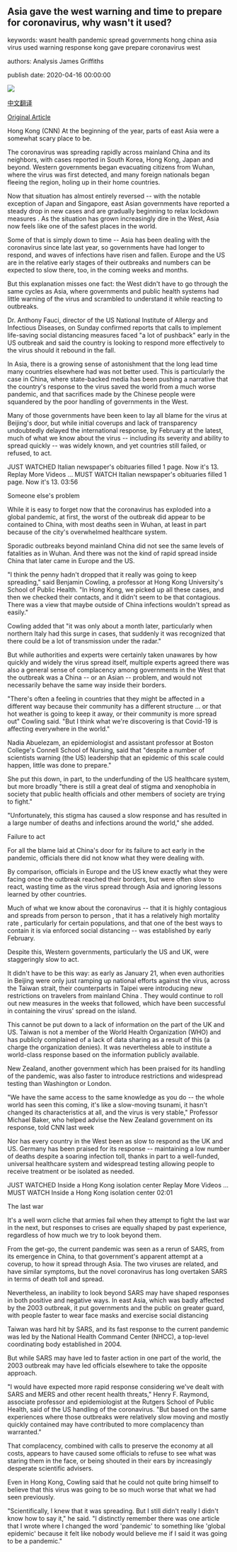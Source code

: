 ## Asia gave the west warning and time to prepare for coronavirus, why wasn't it used?

keywords: wasnt health pandemic spread governments hong china asia virus used warning response kong gave prepare coronavirus west

authors: Analysis James Griffiths

publish date: 2020-04-16 00:00:00

![](https://cdn.cnn.com/cnnnext/dam/assets/200413111537-covid-biohazard-0407-01-super-tease.jpg)

[中文翻译](Asia%20gave%20the%20west%20warning%20and%20time%20to%20prepare%20for%20coronavirus%2C%20why%20wasn%27t%20it%20used%3F_zh.md)

[Original Article](https://edition.cnn.com/2020/04/16/asia/asia-europe-us-coronavirus-delay-intl-hnk/index.html)

Hong Kong (CNN) At the beginning of the year, parts of east Asia were a somewhat scary place to be.

The coronavirus was spreading rapidly across mainland China and its neighbors, with cases reported in South Korea, Hong Kong, Japan and beyond. Western governments began evacuating citizens from Wuhan, where the virus was first detected, and many foreign nationals began fleeing the region, holing up in their home countries.

Now that situation has almost entirely reversed -- with the notable exception of Japan and Singapore, east Asian governments have reported a steady drop in new cases and are gradually beginning to relax lockdown measures . As the situation has grown increasingly dire in the West, Asia now feels like one of the safest places in the world.

Some of that is simply down to time -- Asia has been dealing with the coronavirus since late last year, so governments have had longer to respond, and waves of infections have risen and fallen. Europe and the US are in the relative early stages of their outbreaks and numbers can be expected to slow there, too, in the coming weeks and months.

But this explanation misses one fact: the West didn't have to go through the same cycles as Asia, where governments and public health systems had little warning of the virus and scrambled to understand it while reacting to outbreaks.

Dr. Anthony Fauci, director of the US National Institute of Allergy and Infectious Diseases, on Sunday confirmed reports that calls to implement life-saving social distancing measures faced "a lot of pushback" early in the US outbreak and said the country is looking to respond more effectively to the virus should it rebound in the fall.

In Asia, there is a growing sense of astonishment that the long lead time many countries elsewhere had was not better used. This is particularly the case in China, where state-backed media has been pushing a narrative that the country's response to the virus saved the world from a much worse pandemic, and that sacrifices made by the Chinese people were squandered by the poor handling of governments in the West.

Many of those governments have been keen to lay all blame for the virus at Beijing's door, but while initial coverups and lack of transparency undoubtedly delayed the international response, by February at the latest, much of what we know about the virus -- including its severity and ability to spread quickly -- was widely known, and yet countries still failed, or refused, to act.

JUST WATCHED Italian newspaper's obituaries filled 1 page. Now it's 13. Replay More Videos ... MUST WATCH Italian newspaper's obituaries filled 1 page. Now it's 13. 03:56

Someone else's problem

While it is easy to forget now that the coronavirus has exploded into a global pandemic, at first, the worst of the outbreak did appear to be contained to China, with most deaths seen in Wuhan, at least in part because of the city's overwhelmed healthcare system.

Sporadic outbreaks beyond mainland China did not see the same levels of fatalities as in Wuhan. And there was not the kind of rapid spread inside China that later came in Europe and the US.

"I think the penny hadn't dropped that it really was going to keep spreading," said Benjamin Cowling, a professor at Hong Kong University's School of Public Health. "In Hong Kong, we picked up all these cases, and then we checked their contacts, and it didn't seem to be that contagious. There was a view that maybe outside of China infections wouldn't spread as easily."

Cowling added that "it was only about a month later, particularly when northern Italy had this surge in cases, that suddenly it was recognized that there could be a lot of transmission under the radar."

But while authorities and experts were certainly taken unawares by how quickly and widely the virus spread itself, multiple experts agreed there was also a general sense of complacency among governments in the West that the outbreak was a China -- or an Asian -- problem, and would not necessarily behave the same way inside their borders.

"There's often a feeling in countries that they might be affected in a different way because their community has a different structure ... or that hot weather is going to keep it away, or their community is more spread out" Cowling said. "But I think what we're discovering is that Covid-19 is affecting everywhere in the world."

Nadia Abuelezam, an epidemiologist and assistant professor at Boston College's Connell School of Nursing, said that "despite a number of scientists warning (the US) leadership that an epidemic of this scale could happen, little was done to prepare."

She put this down, in part, to the underfunding of the US healthcare system, but more broadly "there is still a great deal of stigma and xenophobia in society that public health officials and other members of society are trying to fight."

"Unfortunately, this stigma has caused a slow response and has resulted in a large number of deaths and infections around the world," she added.

Failure to act

For all the blame laid at China's door for its failure to act early in the pandemic, officials there did not know what they were dealing with.

By comparison, officials in Europe and the US knew exactly what they were facing once the outbreak reached their borders, but were often slow to react, wasting time as the virus spread through Asia and ignoring lessons learned by other countries.

Much of what we know about the coronavirus -- that it is highly contagious and spreads from person to person , that it has a relatively high mortality rate , particularly for certain populations, and that one of the best ways to contain it is via enforced social distancing -- was established by early February.

Despite this, Western governments, particularly the US and UK, were staggeringly slow to act.

It didn't have to be this way: as early as January 21, when even authorities in Beijing were only just ramping up national efforts against the virus, across the Taiwan strait, their counterparts in Taipei were introducing new restrictions on travelers from mainland China . They would continue to roll out new measures in the weeks that followed, which have been successful in containing the virus' spread on the island.

This cannot be put down to a lack of information on the part of the UK and US. Taiwan is not a member of the World Health Organization (WHO) and has publicly complained of a lack of data sharing as a result of this (a charge the organization denies). It was nevertheless able to institute a world-class response based on the information publicly available.

New Zealand, another government which has been praised for its handling of the pandemic, was also faster to introduce restrictions and widespread testing than Washington or London.

"We have the same access to the same knowledge as you do -- the whole world has seen this coming, it's like a slow-moving tsunami, it hasn't changed its characteristics at all, and the virus is very stable," Professor Michael Baker, who helped advise the New Zealand government on its response, told CNN last week

Nor has every country in the West been as slow to respond as the UK and US. Germany has been praised for its response -- maintaining a low number of deaths despite a soaring infection toll, thanks in part to a well-funded, universal healthcare system and widespread testing allowing people to receive treatment or be isolated as needed.

JUST WATCHED Inside a Hong Kong isolation center Replay More Videos ... MUST WATCH Inside a Hong Kong isolation center 02:01

The last war

It's a well worn cliche that armies fail when they attempt to fight the last war in the next, but responses to crises are equally shaped by past experience, regardless of how much we try to look beyond them.

From the get-go, the current pandemic was seen as a rerun of SARS, from its emergence in China, to that government's apparent attempt at a coverup, to how it spread through Asia. The two viruses are related, and have similar symptoms, but the novel coronavirus has long overtaken SARS in terms of death toll and spread.

Nevertheless, an inability to look beyond SARS may have shaped responses in both positive and negative ways. In east Asia, which was badly affected by the 2003 outbreak, it put governments and the public on greater guard, with people faster to wear face masks and exercise social distancing

Taiwan was hard hit by SARS, and its fast response to the current pandemic was led by the National Health Command Center (NHCC), a top-level coordinating body established in 2004.

But while SARS may have led to faster action in one part of the world, the 2003 outbreak may have led officials elsewhere to take the opposite approach.

"I would have expected more rapid response considering we've dealt with SARS and MERS and other recent health threats," Henry F. Raymond, associate professor and epidemiologist at the Rutgers School of Public Health, said of the US handling of the coronavirus. "But based on the same experiences where those outbreaks were relatively slow moving and mostly quickly contained may have contributed to more complacency than warranted."

That complacency, combined with calls to preserve the economy at all costs, appears to have caused some officials to refuse to see what was staring them in the face, or being shouted in their ears by increasingly desperate scientific advisers.

Even in Hong Kong, Cowling said that he could not quite bring himself to believe that this virus was going to be so much worse that what we had seen previously.

"Scientifically, I knew that it was spreading. But I still didn't really I didn't know how to say it," he said. "I distinctly remember there was one article that I wrote where I changed the word 'pandemic' to something like 'global epidemic' because it felt like nobody would believe me if I said it was going to be a pandemic."